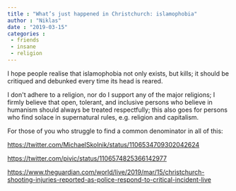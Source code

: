```yaml
---
title : "What’s just happened in Christchurch: islamophobia"
author : "Niklas"
date : "2019-03-15"
categories : 
 - friends
 - insane
 - religion
---
```


I hope people realise that islamophobia not only exists, but kills; it should be critiqued and debunked every time its head is reared.

I don't adhere to a religion, nor do I support any of the major religions; I firmly believe that open, tolerant, and inclusive persons who believe in humanism should always be treated respectfully; this also goes for persons who find solace in supernatural rules, e.g. religion and capitalism.

For those of you who struggle to find a common denominator in all of this:

https://twitter.com/MichaelSkolnik/status/1106534709302042624

https://twitter.com/pivic/status/1106574825366142977

https://www.theguardian.com/world/live/2019/mar/15/christchurch-shooting-injuries-reported-as-police-respond-to-critical-incident-live
